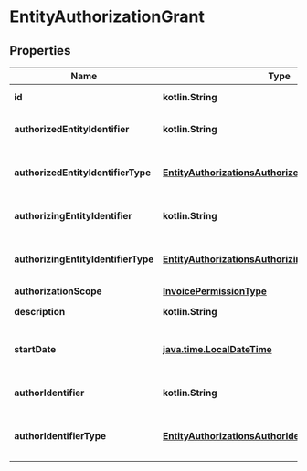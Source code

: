 
# EntityAuthorizationGrant

## Properties
| Name | Type | Description | Notes |
| ------------ | ------------- | ------------- | ------------- |
| **id** | **kotlin.String** | Identyfikator uprawnienia. |  |
| **authorizedEntityIdentifier** | **kotlin.String** | Identyfikator podmiotu uprawnionego. |  |
| **authorizedEntityIdentifierType** | [**EntityAuthorizationsAuthorizedEntityIdentifierType**](EntityAuthorizationsAuthorizedEntityIdentifierType.md) | Typ identyfikatora podmiotu uprawnionego. |  |
| **authorizingEntityIdentifier** | **kotlin.String** | Identyfikator podmiotu uprawniającego. |  |
| **authorizingEntityIdentifierType** | [**EntityAuthorizationsAuthorizingEntityIdentifierType**](EntityAuthorizationsAuthorizingEntityIdentifierType.md) | Typ identyfikatora podmiotu uprawniającego. |  |
| **authorizationScope** | [**InvoicePermissionType**](InvoicePermissionType.md) | Uprawnienie. |  |
| **description** | **kotlin.String** | Opis uprawnienia. |  |
| **startDate** | [**java.time.LocalDateTime**](java.time.LocalDateTime.md) | Data rozpoczęcia obowiązywania uprawnienia. |  |
| **authorIdentifier** | **kotlin.String** | Identyfikator osoby nadającej uprawnienie. |  [optional] |
| **authorIdentifierType** | [**EntityAuthorizationsAuthorIdentifierType**](EntityAuthorizationsAuthorIdentifierType.md) | Typ identyfikatora osoby nadającej uprawnienie. |  [optional] |



